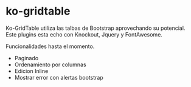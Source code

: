 ko-gridtable
============

Ko-GridTable utiliza las talbas de Bootstrap aprovechando su potencial.
Este plugins esta echo con Knockout, Jquery y FontAwesome.

Funcionalidades hasta el momento.

* Paginado
* Ordenamiento por columnas
* Edicion Inline
* Mostrar error con alertas bootstrap
